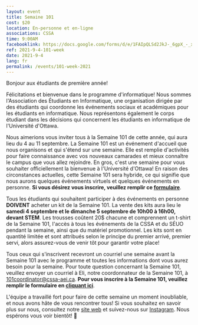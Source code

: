 ```yaml
---
layout: event
title: Semaine 101
cost: $20
location: En-personne et en-ligne
associations: CSSA
time: 9:00AM
facebooklink: https://docs.google.com/forms/d/e/1FAIpQLSd2JkJ-_6gpX_-_xFaL5GTgCIQCQoVPeFtS44rpHTn_eR5kYQ/viewform
ref: 2021-9-4-101-week
date: 2021-9-4
lang: fr
permalink: /events/101-week-2021
---
```


Bonjour aux étudiants de première année!


Félicitations et bienvenue dans le programme d'informatique! Nous sommes l'Association des Étudiants en Informatique, une organisation dirigée par des étudiants qui coordonne les événements sociaux et académiques pour les étudiants en informatique. Nous représentons également le corps étudiant dans les décisions qui concernent les étudiants en informatique de l'Université d'Ottawa.


Nous aimerions vous inviter tous à la Semaine 101 de cette année, qui aura lieu du 4 au 11 septembre. La Semaine 101 est un événement d'accueil que nous organisons et qui s'étend sur une semaine. Elle est remplie d'activités pour faire connaissance avec vos nouveaux camarades et mieux connaître le campus que vous allez rejoindre. En gros, c'est une semaine pour vous souhaiter officiellement la bienvenue à l'Université d'Ottawa! En raison des circonstances actuelles, cette Semaine 101 sera hybride, ce qui signifie que nous aurons quelques événements virtuels et quelques événements en personne. <b>Si vous désirez vous inscrire, veuillez remplir ce <a href="https://docs.google.com/forms/d/e/1FAIpQLSd2JkJ-_6gpX_-_xFaL5GTgCIQCQoVPeFtS44rpHTn_eR5kYQ/viewform" target="_blank" class="">formulaire</a></b>.


Tous les étudiants qui souhaitent participer à des événements en personne <b>DOIVENT</b> acheter un kit de la Semaine 101. La vente des kits aura lieu le <b>samedi 4 septembre et le dimanche 5 septembre de 10h00 à 16h00, devant STEM</b>. Les trousses coûtent 20$ chacune et comprennent un t-shirt de la Semaine 101, l'accès à tous les événements de la CSSA et du SÉUO pendant la semaine, ainsi que du matériel promotionnel. Les kits sont en quantité limitée et sont attribués selon le principe du premier arrivé, premier servi, alors assurez-vous de venir tôt pour garantir votre place!


Tous ceux qui s'inscrivent recevront un courriel une semaine avant la Semaine 101 avec le programme et toutes les informations dont vous aurez besoin pour la semaine. Pour toute question concernant la Semaine 101, veuillez envoyer un courriel à Eli, notre coordonnateur de la Semaine 101, à [101coordinator@cssa-aei.ca](mailto:101coordinator@cssa-aei.ca). <b>Pour vous inscrire à la Semaine 101, veuillez remplir le formulaire en <a href="https://docs.google.com/forms/d/e/1FAIpQLSd2JkJ-_6gpX_-_xFaL5GTgCIQCQoVPeFtS44rpHTn_eR5kYQ/viewform" target="_blank" class="">cliquant ici</a></b>.


L'équipe a travaillé fort pour faire de cette semaine un moment inoubliable, et nous avons hâte de vous rencontrer tous! Si vous souhaitez en savoir plus sur nous, consultez notre <a href="https://www.cssa-aei.ca/" target="_blank" class="">site web</a> et suivez-nous sur <a href="https://www.instagram.com/cssa.aei/" target="_blank" class="">Instagram</a>. Nous espérons vous voir bientôt! 🙂
